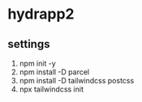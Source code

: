# hydrapp2

## settings
1. npm init -y
2. npm install -D parcel
3. npm install -D tailwindcss postcss
4. npx tailwindcss init